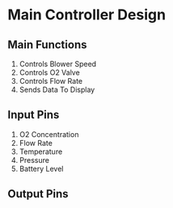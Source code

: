 # Main Controller Design

## Main Functions

1. Controls Blower Speed
2. Controls O2 Valve
3. Controls Flow Rate
4. Sends Data To Display

## Input Pins

1. O2 Concentration
2. Flow Rate
3. Temperature
4. Pressure
5. Battery Level

## Output Pins

### 